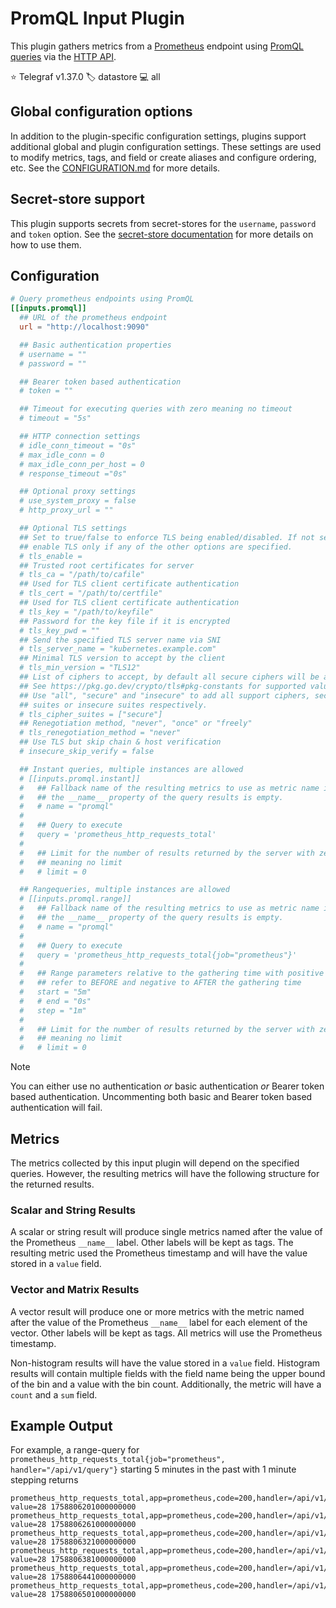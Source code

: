 # PromQL Input Plugin

This plugin gathers metrics from a [Prometheus][prometheus] endpoint using
[PromQL queries][promql] via the [HTTP API][http_api].

⭐ Telegraf v1.37.0
🏷️ datastore
💻 all

[prometheus]: https://prometheus.io/
[promql]: https://prometheus.io/docs/prometheus/latest/querying/basics/
[http_api]: https://prometheus.io/docs/prometheus/latest/querying/api/

## Global configuration options <!-- @/docs/includes/plugin_config.md -->

In addition to the plugin-specific configuration settings, plugins support
additional global and plugin configuration settings. These settings are used to
modify metrics, tags, and field or create aliases and configure ordering, etc.
See the [CONFIGURATION.md][CONFIGURATION.md] for more details.

[CONFIGURATION.md]: ../../../docs/CONFIGURATION.md#plugins

## Secret-store support

This plugin supports secrets from secret-stores for the `username`, `password`
and `token` option. See the [secret-store documentation][SECRETSTORE] for
more details on how to use them.

[SECRETSTORE]: ../../../docs/CONFIGURATION.md#secret-store-secrets

## Configuration

```toml @sample.conf
# Query prometheus endpoints using PromQL
[[inputs.promql]]
  ## URL of the prometheus endpoint
  url = "http://localhost:9090"

  ## Basic authentication properties
  # username = ""
  # password = ""

  ## Bearer token based authentication
  # token = ""

  ## Timeout for executing queries with zero meaning no timeout
  # timeout = "5s"

  ## HTTP connection settings
  # idle_conn_timeout = "0s"
  # max_idle_conn = 0
  # max_idle_conn_per_host = 0
  # response_timeout ="0s"

  ## Optional proxy settings
  # use_system_proxy = false
  # http_proxy_url = ""

  ## Optional TLS settings
  ## Set to true/false to enforce TLS being enabled/disabled. If not set,
  ## enable TLS only if any of the other options are specified.
  # tls_enable =
  ## Trusted root certificates for server
  # tls_ca = "/path/to/cafile"
  ## Used for TLS client certificate authentication
  # tls_cert = "/path/to/certfile"
  ## Used for TLS client certificate authentication
  # tls_key = "/path/to/keyfile"
  ## Password for the key file if it is encrypted
  # tls_key_pwd = ""
  ## Send the specified TLS server name via SNI
  # tls_server_name = "kubernetes.example.com"
  ## Minimal TLS version to accept by the client
  # tls_min_version = "TLS12"
  ## List of ciphers to accept, by default all secure ciphers will be accepted
  ## See https://pkg.go.dev/crypto/tls#pkg-constants for supported values.
  ## Use "all", "secure" and "insecure" to add all support ciphers, secure
  ## suites or insecure suites respectively.
  # tls_cipher_suites = ["secure"]
  ## Renegotiation method, "never", "once" or "freely"
  # tls_renegotiation_method = "never"
  ## Use TLS but skip chain & host verification
  # insecure_skip_verify = false

  ## Instant queries, multiple instances are allowed
  # [[inputs.promql.instant]]
  #   ## Fallback name of the resulting metrics to use as metric name in case
  #   ## the __name__ property of the query results is empty.
  #   # name = "promql"
  #
  #   ## Query to execute
  #   query = 'prometheus_http_requests_total'
  #
  #   ## Limit for the number of results returned by the server with zero
  #   ## meaning no limit
  #   # limit = 0

  ## Rangequeries, multiple instances are allowed
  # [[inputs.promql.range]]
  #   ## Fallback name of the resulting metrics to use as metric name in case
  #   ## the __name__ property of the query results is empty.
  #   # name = "promql"
  #
  #   ## Query to execute
  #   query = 'prometheus_http_requests_total{job="prometheus"}'
  #
  #   ## Range parameters relative to the gathering time with positive values
  #   ## refer to BEFORE and negative to AFTER the gathering time
  #   start = "5m"
  #   # end = "0s"
  #   step = "1m"
  #
  #   ## Limit for the number of results returned by the server with zero
  #   ## meaning no limit
  #   # limit = 0
```

> [!NOTE]
> You can either use no authentication _or_ basic authentication _or_ Bearer
> token based authentication. Uncommenting both basic and Bearer token based
> authentication will fail.

## Metrics

The metrics collected by this input plugin will depend on the specified queries.
However, the resulting metrics will have the following structure for the
returned results.

### Scalar and String Results

A scalar or string result will produce single metrics named after the value of
the Prometheus `__name__` label. Other labels will be kept as tags. The
resulting metric used the Prometheus timestamp and will have the value stored in
a `value` field.

### Vector and Matrix Results

A vector result will produce one or more metrics with the metric named after the
value of the Prometheus `__name__` label for each element of the vector. Other
labels will be kept as tags. All metrics will use the Prometheus timestamp.

Non-histogram results will have the value stored in a `value` field. Histogram
results will contain multiple fields with the field name being the upper bound
of the bin and a value with the bin count. Additionally, the metric will have a
`count` and a `sum` field.

## Example Output

For example, a range-query for
`prometheus_http_requests_total{job="prometheus", handler="/api/v1/query"}`
starting 5 minutes in the past with 1 minute stepping returns

```text
prometheus_http_requests_total,app=prometheus,code=200,handler=/api/v1/query,instance=localhost:9090,job=prometheus value=28 1758806201000000000
prometheus_http_requests_total,app=prometheus,code=200,handler=/api/v1/query,instance=localhost:9090,job=prometheus value=28 1758806261000000000
prometheus_http_requests_total,app=prometheus,code=200,handler=/api/v1/query,instance=localhost:9090,job=prometheus value=28 1758806321000000000
prometheus_http_requests_total,app=prometheus,code=200,handler=/api/v1/query,instance=localhost:9090,job=prometheus value=28 1758806381000000000
prometheus_http_requests_total,app=prometheus,code=200,handler=/api/v1/query,instance=localhost:9090,job=prometheus value=28 1758806441000000000
prometheus_http_requests_total,app=prometheus,code=200,handler=/api/v1/query,instance=localhost:9090,job=prometheus value=28 1758806501000000000
```
